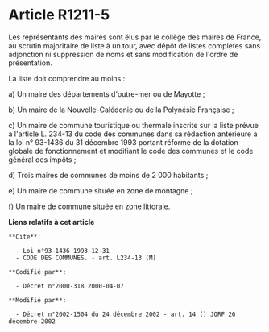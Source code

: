 # Article R1211-5

Les représentants des maires sont élus par le collège des maires de France, au scrutin majoritaire de liste à un tour, avec
dépôt de listes complètes sans adjonction ni suppression de noms et sans modification de l'ordre de présentation.

La liste doit comprendre au moins :

a) Un maire des départements d'outre-mer ou de Mayotte ;

b) Un maire de la Nouvelle-Calédonie ou de la Polynésie Française ;

c) Un maire de commune touristique ou thermale inscrite sur la liste prévue à l'article L. 234-13 du code des communes dans
sa rédaction antérieure à la loi n° 93-1436 du 31 décembre 1993 portant réforme de la dotation globale de fonctionnement et
modifiant le code des communes et le code général des impôts ;

d) Trois maires de communes de moins de 2 000 habitants ;

e) Un maire de commune située en zone de montagne ;

f) Un maire de commune située en zone littorale.

**Liens relatifs à cet article**

	**Cite**:

	  - Loi n°93-1436 1993-12-31
	  - CODE DES COMMUNES. - art. L234-13 (M)

	**Codifié par**:

	  - Décret n°2000-318 2000-04-07

	**Modifié par**:

	  - Décret n°2002-1504 du 24 décembre 2002 - art. 14 () JORF 26 décembre 2002
